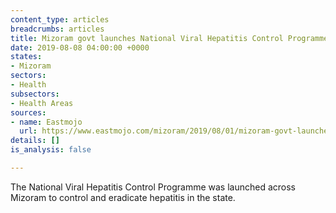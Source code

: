 ```yaml
---
content_type: articles
breadcrumbs: articles
title: Mizoram govt launches National Viral Hepatitis Control Programme
date: 2019-08-08 04:00:00 +0000
states:
- Mizoram
sectors:
- Health
subsectors:
- Health Areas
sources:
- name: Eastmojo
  url: https://www.eastmojo.com/mizoram/2019/08/01/mizoram-govt-launches-national-viral-hepatitis-control-programme
details: []
is_analysis: false

---
```

The National Viral Hepatitis Control Programme was launched across Mizoram to control and eradicate hepatitis in the state.